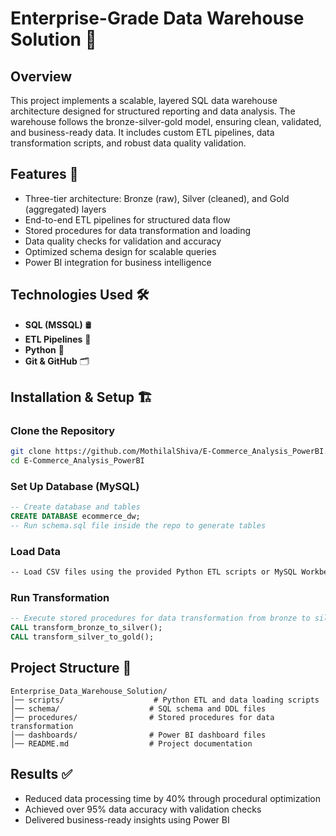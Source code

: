 # Enterprise-Grade Data Warehouse Solution 🏢

## Overview
This project implements a scalable, layered SQL data warehouse architecture designed for structured reporting and data analysis. The warehouse follows the bronze-silver-gold model, ensuring clean, validated, and business-ready data. It includes custom ETL pipelines, data transformation scripts, and robust data quality validation.

## Features 🚀
- Three-tier architecture: Bronze (raw), Silver (cleaned), and Gold (aggregated) layers
- End-to-end ETL pipelines for structured data flow
- Stored procedures for data transformation and loading
- Data quality checks for validation and accuracy
- Optimized schema design for scalable queries
- Power BI integration for business intelligence

## Technologies Used 🛠️
- **SQL (MSSQL)** 🛢️
- **ETL Pipelines** 🔄
- **Python** 🐍
- **Git & GitHub** 🗂️

## Installation & Setup 🏗️
### Clone the Repository
```bash
git clone https://github.com/MothilalShiva/E-Commerce_Analysis_PowerBI.git
cd E-Commerce_Analysis_PowerBI
```

### Set Up Database (MySQL)
```sql
-- Create database and tables
CREATE DATABASE ecommerce_dw;
-- Run schema.sql file inside the repo to generate tables
```

### Load Data
```bash
-- Load CSV files using the provided Python ETL scripts or MySQL Workbench
```

### Run Transformation
```sql
-- Execute stored procedures for data transformation from bronze to silver to gold layers
CALL transform_bronze_to_silver();
CALL transform_silver_to_gold();
```

## Project Structure 📂
```
Enterprise_Data_Warehouse_Solution/
│── scripts/                    # Python ETL and data loading scripts
│── schema/                    # SQL schema and DDL files
│── procedures/                # Stored procedures for data transformation
│── dashboards/                # Power BI dashboard files
│── README.md                  # Project documentation
```

## Results ✅
- Reduced data processing time by 40% through procedural optimization
- Achieved over 95% data accuracy with validation checks
- Delivered business-ready insights using Power BI


